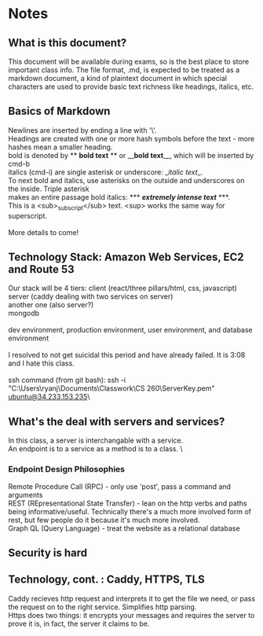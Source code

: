 # Notes
## What is this document?
This document will be available during exams, so is the best place to store important class info.
The file format, .md, is expected to be treated as a markdown document, a kind of plaintext document
in which special characters are used to provide basic text richness like headings, italics, etc.

## Basics of Markdown
Newlines are inserted by ending a line with '\\'.\
Headings are created with one or more hash symbols before the text - more hashes mean a smaller heading.\
bold is denoted by \*\* **bold text** \*\* or \_\_**bold text**\_\_, which will be inserted by cmd-b\
italics (cmd-i) are single asterisk or underscore: \__italic text_\_.\
To next bold and italics, use asterisks on the outside and underscores on the inside. Triple asterisk\
makes an entire passage bold italics: \*\*\* ***extremely intense text*** \*\*\*.\
This is a \<sub><sub>subscript</sub>\</sub> text. \<sup> works the same way for superscript.\
\
More details to come!

## Technology Stack: Amazon Web Services, EC2 and Route 53
Our stack will be 4 tiers: client (react/three pillars/html, css, javascript)\
server (caddy dealing with two services on server)\
another one (also server?)\
mongodb\
\
dev environment, production environment, user environment, and database environment\
\
I resolved to not get suicidal this period and have already failed. It is 3:08 and I hate this class.\
\
ssh command (from git bash):  ssh -i "C:\Users\ryanj\Documents\Classwork\CS 260\ServerKey.pem" ubuntu@34.233.153.235\

## What's the deal with servers and services?
In this class, a server is interchangable with a service.\
An endpoint is to a service as a method is to a class. \

### Endpoint Design Philosophies
Remote Procedure Call (RPC) - only use 'post', pass a command and arguments\
REST (REpresentational State Transfer) - lean on the http verbs and paths being informative/useful. Technically there's a much more involved form of rest, but few people do it because it's much more involved.\
Graph QL (Query Language) - treat the website as a relational database

## Security is hard



## Technology, cont. : Caddy, HTTPS, TLS
Caddy recieves http request and interprets it to get the file we need, or pass the request on to the right service. Simplifies http parsing.\
Https does two things: it encrypts your messages and requires the server to prove it is, in fact, the server it claims to be. 
